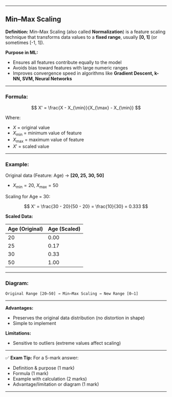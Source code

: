 

---

## **Min–Max Scaling**

**Definition:**
Min–Max Scaling (also called **Normalization**) is a feature scaling technique that transforms data values to a **fixed range**, usually **\[0, 1]** (or sometimes \[-1, 1]).

**Purpose in ML:**

* Ensures all features contribute equally to the model
* Avoids bias toward features with large numeric ranges
* Improves convergence speed in algorithms like **Gradient Descent, k-NN, SVM, Neural Networks**

---

### **Formula:**

$$
X' = \frac{X - X_{\min}}{X_{\max} - X_{\min}}
$$

Where:

* $X$ = original value
* $X_{\min}$ = minimum value of feature
* $X_{\max}$ = maximum value of feature
* $X'$ = scaled value

---

### **Example:**

Original data (Feature: Age) → **\[20, 25, 30, 50]**

* $X_{\min} = 20$, $X_{\max} = 50$

Scaling for Age = 30:

$$
X' = \frac{30 - 20}{50 - 20} = \frac{10}{30} = 0.333
$$

**Scaled Data:**

| Age (Original) | Age (Scaled) |
| -------------- | ------------ |
| 20             | 0.00         |
| 25             | 0.17         |
| 30             | 0.33         |
| 50             | 1.00         |

---

### **Diagram:**

```
Original Range [20–50] → Min–Max Scaling → New Range [0–1]
```

---

**Advantages:**

* Preserves the original data distribution (no distortion in shape)
* Simple to implement

**Limitations:**

* Sensitive to outliers (extreme values affect scaling)

---

✅ **Exam Tip:**
For a 5-mark answer:

* Definition & purpose (1 mark)
* Formula (1 mark)
* Example with calculation (2 marks)
* Advantage/limitation or diagram (1 mark)

---

